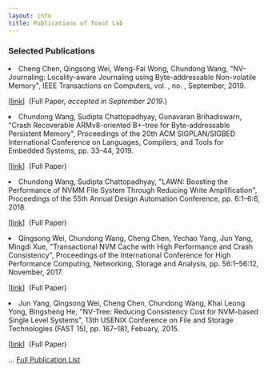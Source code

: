 ```yaml
---
layout: info
title: Publications of Toast Lab
---
```

<h3>Selected Publications</h3>

<li>
<span class="author">Cheng Chen, Qingsong Wei, Weng-Fai Wong, Chundong Wang</span>,
<span class="title">"NV-Journaling: Locality-aware Journaling using Byte-addressable Non-volatile Memory"</span>,
<span class="publisher">IEEE Transactions on Computers</span>, vol. , no. , September, <span class="year">2019</span>.

[<a target="_self" href="https://dx.doi.org/10.1109/TC.2019.2948004">link</a>]&nbsp;
(<span class="hlnote0">Full Paper, <i>accepted in September 2019</i>.</span>)&nbsp;

</li>
<li>
<span class="author">Chundong Wang, Sudipta Chattopadhyay, Gunavaran Brihadiswarn</span>,
<span class="title">"Crash Recoverable ARMv8-oriented B+-tree for Byte-addressable Persistent Memory"</span>,
<span class="publisher">Proceedings of the 20th ACM SIGPLAN/SIGBED International Conference on Languages, Compilers, and Tools for Embedded Systems</span>, pp. 33&ndash;44, <span class="year">2019</span>.

[<a target="_self" href="http://doi.acm.org/10.1145/3316482.3326358">link</a>]&nbsp;
(<span class="hlnote0">Full Paper</span>)&nbsp;
</li>

<li>
<span class="author">Chundong Wang, Sudipta Chattopadhyay</span>,
<span class="title">"LAWN: Boosting the Performance of NVMM File System Through Reducing Write Amplification"</span>,
<span class="publisher">Proceedings of the 55th Annual Design Automation Conference</span>, pp. 6:1&ndash;6:6, <span class="year">2018</span>.

[<a target="_self" href="http://doi.acm.org/10.1145/3195970.3196066">link</a>]&nbsp;
(<span class="hlnote0">Full Paper</span>)&nbsp;
</li>

<li>
<span class="author">Qingsong Wei, Chundong Wang, Cheng Chen, Yechao Yang, Jun Yang, Mingdi Xue</span>,
<span class="title">"Transactional NVM Cache with High Performance and Crash Consistency"</span>,
<span class="publisher">Proceedings of the International Conference for High Performance Computing, Networking, Storage and Analysis</span>, pp. 56:1&ndash;56:12, November, <span class="year">2017</span>.

[<a target="_self" href="http://doi.acm.org/10.1145/3126908.3126940">link</a>]&nbsp;
(<span class="hlnote0">Full Paper</span>)&nbsp;
</li>

<li>
<span class="author">Jun Yang, Qingsong Wei, Cheng Chen, Chundong Wang, Khai Leong Yong, Bingsheng He</span>,
<span class="title">"NV-Tree: Reducing Consistency Cost for NVM-based Single Level Systems"</span>,
<span class="publisher">13th USENIX Conference on File and Storage Technologies (FAST 15)</span>, pp. 167&ndash;181, Febuary, <span class="year">2015</span>.

[<a target="_self" href="https://www.usenix.org/conference/fast15/technical-sessions/presentation/yang">link</a>]&nbsp;
(<span class="hlnote0">Full Paper</span>)&nbsp;
</li>

<p>... <a href="./papers.html">Full Publication List</a> </p>
